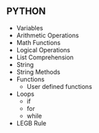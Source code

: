 ## PYTHON

 - Variables
 - Arithmetic Operations 
 - Math Functions
 - Logical Operations
 - List Comprehension
 - String 
 - String Methods
 - Functions
      - User defined functions
 - Loops
      - if
      - for
      - while
- LEGB Rule 
